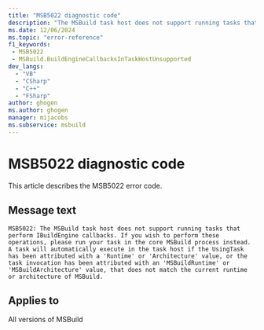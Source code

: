 ```yaml
---
title: "MSB5022 diagnostic code"
description: "The MSBuild task host does not support running tasks that perform IBuildEngine callbacks. If you wish to perform these operations, please run your task in the core MSBuild process instead.  A task will automatically execute in the task host if the UsingTask has been attributed with a 'Runtime' or 'Architecture' value, or the task invocation has been attributed with an 'MSBuildRuntime' or 'MSBuildArchitecture' value, that does not match the current runtime or architecture of MSBuild."
ms.date: 12/06/2024
ms.topic: "error-reference"
f1_keywords:
 - MSB5022
 - MSBuild.BuildEngineCallbacksInTaskHostUnsupported
dev_langs:
  - "VB"
  - "CSharp"
  - "C++"
  - "FSharp"
author: ghogen
ms.author: ghogen
manager: mijacobs
ms.subservice: msbuild
---
```


# MSB5022 diagnostic code

<!-- :::ErrorDefinitionDescription::: -->
<!-- :::editable-content name="introDescription"::: -->
This article describes the MSB5022 error code.
<!-- :::editable-content-end::: -->

## Message text

`MSB5022: The MSBuild task host does not support running tasks that perform IBuildEngine callbacks. If you wish to perform these operations, please run your task in the core MSBuild process instead.  A task will automatically execute in the task host if the UsingTask has been attributed with a 'Runtime' or 'Architecture' value, or the task invocation has been attributed with an 'MSBuildRuntime' or 'MSBuildArchitecture' value, that does not match the current runtime or architecture of MSBuild.`

<!-- :::editable-content name="postOutputDescription"::: -->
<!--
{StrBegin="MSB5022: "} "Runtime", "Architecture", "MSBuildRuntime", and "MSBuildArchitecture" are all attributes in the project file, and thus should not be localized.
-->
<!-- :::editable-content-end::: -->
<!-- :::ErrorDefinitionDescription-end::: -->

## Applies to

All versions of MSBuild

